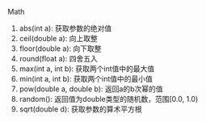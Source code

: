 Math

1. abs(int a): 获取参数的绝对值
2. ceil(double a): 向上取整
3. floor(double a): 向下取整
4. round(float a): 四舍五入
5. max(int a, int b): 获取两个int值中的最大值
6. min(int a, int b): 获取两个int值中的最小值
7. pow(double a, double b): 返回a的b次幂的值
8. random(): 返回值为double类型的随机数，范围[0.0, 1.0)
9. sqrt(double d): 获取参数的算术平方根